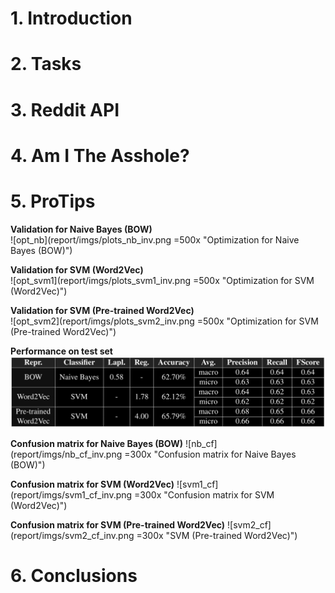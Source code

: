 # 1. Introduction #

# 2. Tasks #

# 3. Reddit API #

# 4. Am I The Asshole? #

# 5. ProTips #

<!-- Optimization for ML models -->
**Validation for Naive Bayes (BOW)**<br>
![opt_nb](report/imgs/plots_nb_inv.png =500x "Optimization for Naive Bayes (BOW)")

**Validation for SVM (Word2Vec)**<br>
![opt_svm1](report/imgs/plots_svm1_inv.png =500x "Optimization for SVM (Word2Vec)")

**Validation for SVM (Pre-trained Word2Vec)**<br>
![opt_svm2](report/imgs/plots_svm2_inv.png =500x "Optimization for SVM (Pre-trained Word2Vec)")

<!-- Performance on test set -->
**Performance on test set**
![performance](report/imgs/performance_inv.png "Performance on test set")

<!-- Confusion matrices -->
**Confusion matrix for Naive Bayes (BOW)**
![nb_cf](report/imgs/nb_cf_inv.png =300x "Confusion matrix for Naive Bayes (BOW)")

**Confusion matrix for SVM (Word2Vec)**
![svm1_cf](report/imgs/svm1_cf_inv.png =300x "Confusion matrix for SVM (Word2Vec)")

**Confusion matrix for SVM (Pre-trained Word2Vec)**
![svm2_cf](report/imgs/svm2_cf_inv.png =300x "SVM (Pre-trained Word2Vec)")

# 6. Conclusions #
